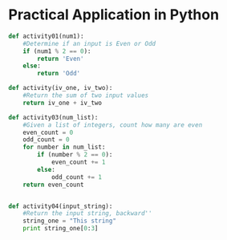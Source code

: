 # Practical Application in Python

```python
def activity01(num1):
	#Determine if an input is Even or Odd
	if (num1 % 2 == 0):
		return 'Even'
	else:
		return 'Odd'

def activity(iv_one, iv_two):
	#Return the sum of two input values
	return iv_one + iv_two

def activity03(num_list):
	#Given a list of integers, count how many are even
	even_count = 0
	odd_count = 0
	for number in num_list:
		if (number % 2 == 0):
			even_count += 1
		else:
			odd_count += 1
	return even_count


def activity04(input_string):
	#Return the input string, backward''
	string_one = "This string"
	print string_one[0:3]
```	

<!--stackedit_data:
eyJoaXN0b3J5IjpbMTMzNTMyMDk4LC0xNzk4OTYwNjU4LDkzNj
A4OTIxMF19
-->